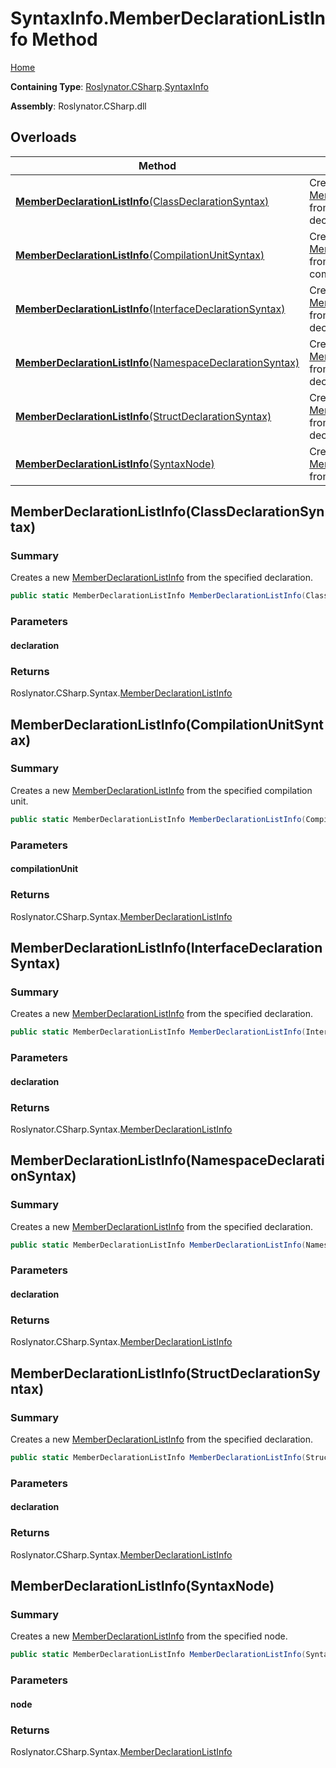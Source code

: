 # SyntaxInfo\.MemberDeclarationListInfo Method

[Home](../../../../README.md)

**Containing Type**: [Roslynator.CSharp](../../README.md)\.[SyntaxInfo](../README.md)

**Assembly**: Roslynator\.CSharp\.dll

## Overloads

| Method | Summary |
| ------ | ------- |
| [**MemberDeclarationListInfo**(ClassDeclarationSyntax)](#Roslynator_CSharp_SyntaxInfo_MemberDeclarationListInfo_Microsoft_CodeAnalysis_CSharp_Syntax_ClassDeclarationSyntax_) | Creates a new [MemberDeclarationListInfo](../../Syntax/MemberDeclarationListInfo/README.md) from the specified declaration\. |
| [**MemberDeclarationListInfo**(CompilationUnitSyntax)](#Roslynator_CSharp_SyntaxInfo_MemberDeclarationListInfo_Microsoft_CodeAnalysis_CSharp_Syntax_CompilationUnitSyntax_) | Creates a new [MemberDeclarationListInfo](../../Syntax/MemberDeclarationListInfo/README.md) from the specified compilation unit\. |
| [**MemberDeclarationListInfo**(InterfaceDeclarationSyntax)](#Roslynator_CSharp_SyntaxInfo_MemberDeclarationListInfo_Microsoft_CodeAnalysis_CSharp_Syntax_InterfaceDeclarationSyntax_) | Creates a new [MemberDeclarationListInfo](../../Syntax/MemberDeclarationListInfo/README.md) from the specified declaration\. |
| [**MemberDeclarationListInfo**(NamespaceDeclarationSyntax)](#Roslynator_CSharp_SyntaxInfo_MemberDeclarationListInfo_Microsoft_CodeAnalysis_CSharp_Syntax_NamespaceDeclarationSyntax_) | Creates a new [MemberDeclarationListInfo](../../Syntax/MemberDeclarationListInfo/README.md) from the specified declaration\. |
| [**MemberDeclarationListInfo**(StructDeclarationSyntax)](#Roslynator_CSharp_SyntaxInfo_MemberDeclarationListInfo_Microsoft_CodeAnalysis_CSharp_Syntax_StructDeclarationSyntax_) | Creates a new [MemberDeclarationListInfo](../../Syntax/MemberDeclarationListInfo/README.md) from the specified declaration\. |
| [**MemberDeclarationListInfo**(SyntaxNode)](#Roslynator_CSharp_SyntaxInfo_MemberDeclarationListInfo_Microsoft_CodeAnalysis_SyntaxNode_) | Creates a new [MemberDeclarationListInfo](../../Syntax/MemberDeclarationListInfo/README.md) from the specified node\. |

## MemberDeclarationListInfo\(ClassDeclarationSyntax\)<a name="Roslynator_CSharp_SyntaxInfo_MemberDeclarationListInfo_Microsoft_CodeAnalysis_CSharp_Syntax_ClassDeclarationSyntax_"></a>

### Summary

Creates a new [MemberDeclarationListInfo](../../Syntax/MemberDeclarationListInfo/README.md) from the specified declaration\.

```csharp
public static MemberDeclarationListInfo MemberDeclarationListInfo(ClassDeclarationSyntax declaration)
```

### Parameters

#### declaration

### Returns

Roslynator\.CSharp\.Syntax\.[MemberDeclarationListInfo](../../Syntax/MemberDeclarationListInfo/README.md)

## MemberDeclarationListInfo\(CompilationUnitSyntax\)<a name="Roslynator_CSharp_SyntaxInfo_MemberDeclarationListInfo_Microsoft_CodeAnalysis_CSharp_Syntax_CompilationUnitSyntax_"></a>

### Summary

Creates a new [MemberDeclarationListInfo](../../Syntax/MemberDeclarationListInfo/README.md) from the specified compilation unit\.

```csharp
public static MemberDeclarationListInfo MemberDeclarationListInfo(CompilationUnitSyntax compilationUnit)
```

### Parameters

#### compilationUnit

### Returns

Roslynator\.CSharp\.Syntax\.[MemberDeclarationListInfo](../../Syntax/MemberDeclarationListInfo/README.md)

## MemberDeclarationListInfo\(InterfaceDeclarationSyntax\)<a name="Roslynator_CSharp_SyntaxInfo_MemberDeclarationListInfo_Microsoft_CodeAnalysis_CSharp_Syntax_InterfaceDeclarationSyntax_"></a>

### Summary

Creates a new [MemberDeclarationListInfo](../../Syntax/MemberDeclarationListInfo/README.md) from the specified declaration\.

```csharp
public static MemberDeclarationListInfo MemberDeclarationListInfo(InterfaceDeclarationSyntax declaration)
```

### Parameters

#### declaration

### Returns

Roslynator\.CSharp\.Syntax\.[MemberDeclarationListInfo](../../Syntax/MemberDeclarationListInfo/README.md)

## MemberDeclarationListInfo\(NamespaceDeclarationSyntax\)<a name="Roslynator_CSharp_SyntaxInfo_MemberDeclarationListInfo_Microsoft_CodeAnalysis_CSharp_Syntax_NamespaceDeclarationSyntax_"></a>

### Summary

Creates a new [MemberDeclarationListInfo](../../Syntax/MemberDeclarationListInfo/README.md) from the specified declaration\.

```csharp
public static MemberDeclarationListInfo MemberDeclarationListInfo(NamespaceDeclarationSyntax declaration)
```

### Parameters

#### declaration

### Returns

Roslynator\.CSharp\.Syntax\.[MemberDeclarationListInfo](../../Syntax/MemberDeclarationListInfo/README.md)

## MemberDeclarationListInfo\(StructDeclarationSyntax\)<a name="Roslynator_CSharp_SyntaxInfo_MemberDeclarationListInfo_Microsoft_CodeAnalysis_CSharp_Syntax_StructDeclarationSyntax_"></a>

### Summary

Creates a new [MemberDeclarationListInfo](../../Syntax/MemberDeclarationListInfo/README.md) from the specified declaration\.

```csharp
public static MemberDeclarationListInfo MemberDeclarationListInfo(StructDeclarationSyntax declaration)
```

### Parameters

#### declaration

### Returns

Roslynator\.CSharp\.Syntax\.[MemberDeclarationListInfo](../../Syntax/MemberDeclarationListInfo/README.md)

## MemberDeclarationListInfo\(SyntaxNode\)<a name="Roslynator_CSharp_SyntaxInfo_MemberDeclarationListInfo_Microsoft_CodeAnalysis_SyntaxNode_"></a>

### Summary

Creates a new [MemberDeclarationListInfo](../../Syntax/MemberDeclarationListInfo/README.md) from the specified node\.

```csharp
public static MemberDeclarationListInfo MemberDeclarationListInfo(SyntaxNode node)
```

### Parameters

#### node

### Returns

Roslynator\.CSharp\.Syntax\.[MemberDeclarationListInfo](../../Syntax/MemberDeclarationListInfo/README.md)

